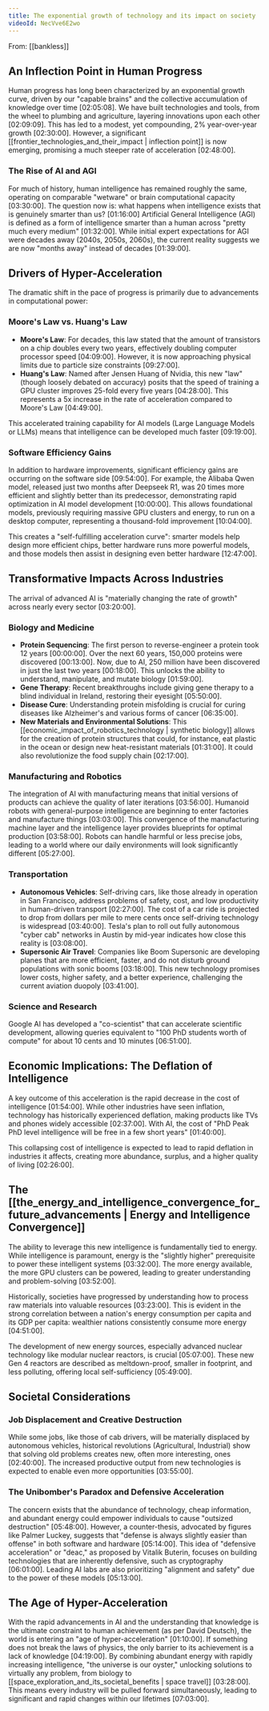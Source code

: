 ```yaml
---
title: The exponential growth of technology and its impact on society
videoId: NecVve6E2wo
---
```


From: [[bankless]] <br/> 

## An Inflection Point in Human Progress

Human progress has long been characterized by an exponential growth curve, driven by our "capable brains" and the collective accumulation of knowledge over time <a class="yt-timestamp" data-t="02:05:08">[02:05:08]</a>. We have built technologies and tools, from the wheel to plumbing and agriculture, layering innovations upon each other <a class="yt-timestamp" data-t="02:09:09">[02:09:09]</a>. This has led to a modest, yet compounding, 2% year-over-year growth <a class="yt-timestamp" data-t="02:30:00">[02:30:00]</a>. However, a significant [[frontier_technologies_and_their_impact | inflection point]] is now emerging, promising a much steeper rate of acceleration <a class="yt-timestamp" data-t="02:48:00">[02:48:00]</a>.

### The Rise of AI and AGI

For much of history, human intelligence has remained roughly the same, operating on comparable "wetware" or brain computational capacity <a class="yt-timestamp" data-t="03:30:00">[03:30:00]</a>. The question now is: what happens when intelligence exists that is genuinely smarter than us? <a class="yt-timestamp" data-t="01:16:00">[01:16:00]</a> Artificial General Intelligence (AGI) is defined as a form of intelligence smarter than a human across "pretty much every medium" <a class="yt-timestamp" data-t="01:32:00">[01:32:00]</a>. While initial expert expectations for AGI were decades away (2040s, 2050s, 2060s), the current reality suggests we are now "months away" instead of decades <a class="yt-timestamp" data-t="01:39:00">[01:39:00]</a>.

## Drivers of Hyper-Acceleration

The dramatic shift in the pace of progress is primarily due to advancements in computational power:

### Moore's Law vs. Huang's Law
*   **Moore's Law**: For decades, this law stated that the amount of transistors on a chip doubles every two years, effectively doubling computer processor speed <a class="yt-timestamp" data-t="04:09:00">[04:09:00]</a>. However, it is now approaching physical limits due to particle size constraints <a class="yt-timestamp" data-t="09:27:00">[09:27:00]</a>.
*   **Huang's Law**: Named after Jensen Huang of Nvidia, this new "law" (though loosely debated on accuracy) posits that the speed of training a GPU cluster improves 25-fold every five years <a class="yt-timestamp" data-t="04:28:00">[04:28:00]</a>. This represents a 5x increase in the rate of acceleration compared to Moore's Law <a class="yt-timestamp" data-t="04:49:00">[04:49:00]</a>.

This accelerated training capability for AI models (Large Language Models or LLMs) means that intelligence can be developed much faster <a class="yt-timestamp" data-t="09:19:00">[09:19:00]</a>.

### Software Efficiency Gains
In addition to hardware improvements, significant efficiency gains are occurring on the software side <a class="yt-timestamp" data-t="09:54:00">[09:54:00]</a>. For example, the Alibaba Qwen model, released just two months after Deepseek R1, was 20 times more efficient and slightly better than its predecessor, demonstrating rapid optimization in AI model development <a class="yt-timestamp" data-t="10:00:00">[10:00:00]</a>. This allows foundational models, previously requiring massive GPU clusters and energy, to run on a desktop computer, representing a thousand-fold improvement <a class="yt-timestamp" data-t="10:04:00">[10:04:00]</a>.

This creates a "self-fulfilling acceleration curve": smarter models help design more efficient chips, better hardware runs more powerful models, and those models then assist in designing even better hardware <a class="yt-timestamp" data-t="12:47:00">[12:47:00]</a>.

## Transformative Impacts Across Industries

The arrival of advanced AI is "materially changing the rate of growth" across nearly every sector <a class="yt-timestamp" data-t="03:20:00">[03:20:00]</a>.

### Biology and Medicine
*   **Protein Sequencing**: The first person to reverse-engineer a protein took 12 years <a class="yt-timestamp" data-t="00:00:00">[00:00:00]</a>. Over the next 60 years, 150,000 proteins were discovered <a class="yt-timestamp" data-t="00:13:00">[00:13:00]</a>. Now, due to AI, 250 million have been discovered in just the last two years <a class="yt-timestamp" data-t="00:18:00">[00:18:00]</a>. This unlocks the ability to understand, manipulate, and mutate biology <a class="yt-timestamp" data-t="01:59:00">[01:59:00]</a>.
*   **Gene Therapy**: Recent breakthroughs include giving gene therapy to a blind individual in Ireland, restoring their eyesight <a class="yt-timestamp" data-t="05:50:00">[05:50:00]</a>.
*   **Disease Cure**: Understanding protein misfolding is crucial for curing diseases like Alzheimer's and various forms of cancer <a class="yt-timestamp" data-t="06:35:00">[06:35:00]</a>.
*   **New Materials and Environmental Solutions**: This [[economic_impact_of_robotics_technology | synthetic biology]] allows for the creation of protein structures that could, for instance, eat plastic in the ocean or design new heat-resistant materials <a class="yt-timestamp" data-t="01:31:00">[01:31:00]</a>. It could also revolutionize the food supply chain <a class="yt-timestamp" data-t="02:17:00">[02:17:00]</a>.

### Manufacturing and Robotics
The integration of AI with manufacturing means that initial versions of products can achieve the quality of later iterations <a class="yt-timestamp" data-t="03:56:00">[03:56:00]</a>. Humanoid robots with general-purpose intelligence are beginning to enter factories and manufacture things <a class="yt-timestamp" data-t="03:03:00">[03:03:00]</a>. This convergence of the manufacturing machine layer and the intelligence layer provides blueprints for optimal production <a class="yt-timestamp" data-t="03:58:00">[03:58:00]</a>. Robots can handle harmful or less precise jobs, leading to a world where our daily environments will look significantly different <a class="yt-timestamp" data-t="05:27:00">[05:27:00]</a>.

### Transportation
*   **Autonomous Vehicles**: Self-driving cars, like those already in operation in San Francisco, address problems of safety, cost, and low productivity in human-driven transport <a class="yt-timestamp" data-t="02:27:00">[02:27:00]</a>. The cost of a car ride is projected to drop from dollars per mile to mere cents once self-driving technology is widespread <a class="yt-timestamp" data-t="03:40:00">[03:40:00]</a>. Tesla's plan to roll out fully autonomous "cyber cab" networks in Austin by mid-year indicates how close this reality is <a class="yt-timestamp" data-t="03:08:00">[03:08:00]</a>.
*   **Supersonic Air Travel**: Companies like Boom Supersonic are developing planes that are more efficient, faster, and do not disturb ground populations with sonic booms <a class="yt-timestamp" data-t="03:18:00">[03:18:00]</a>. This new technology promises lower costs, higher safety, and a better experience, challenging the current aviation duopoly <a class="yt-timestamp" data-t="03:41:00">[03:41:00]</a>.

### Science and Research
Google AI has developed a "co-scientist" that can accelerate scientific development, allowing queries equivalent to "100 PhD students worth of compute" for about 10 cents and 10 minutes <a class="yt-timestamp" data-t="06:51:00">[06:51:00]</a>.

## Economic Implications: The Deflation of Intelligence

A key outcome of this acceleration is the rapid decrease in the cost of intelligence <a class="yt-timestamp" data-t="01:54:00">[01:54:00]</a>. While other industries have seen inflation, technology has historically experienced deflation, making products like TVs and phones widely accessible <a class="yt-timestamp" data-t="02:37:00">[02:37:00]</a>. With AI, the cost of "PhD Peak PhD level intelligence will be free in a few short years" <a class="yt-timestamp" data-t="01:40:00">[01:40:00]</a>.

This collapsing cost of intelligence is expected to lead to rapid deflation in industries it affects, creating more abundance, surplus, and a higher quality of living <a class="yt-timestamp" data-t="02:26:00">[02:26:00]</a>.

## The [[the_energy_and_intelligence_convergence_for_future_advancements | Energy and Intelligence Convergence]]

The ability to leverage this new intelligence is fundamentally tied to energy. While intelligence is paramount, energy is the "slightly higher" prerequisite to power these intelligent systems <a class="yt-timestamp" data-t="03:32:00">[03:32:00]</a>. The more energy available, the more GPU clusters can be powered, leading to greater understanding and problem-solving <a class="yt-timestamp" data-t="03:52:00">[03:52:00]</a>.

Historically, societies have progressed by understanding how to process raw materials into valuable resources <a class="yt-timestamp" data-t="03:23:00">[03:23:00]</a>. This is evident in the strong correlation between a nation's energy consumption per capita and its GDP per capita: wealthier nations consistently consume more energy <a class="yt-timestamp" data-t="04:51:00">[04:51:00]</a>.

The development of new energy sources, especially advanced nuclear technology like modular nuclear reactors, is crucial <a class="yt-timestamp" data-t="05:07:00">[05:07:00]</a>. These new Gen 4 reactors are described as meltdown-proof, smaller in footprint, and less polluting, offering local self-sufficiency <a class="yt-timestamp" data-t="05:49:00">[05:49:00]</a>.

## Societal Considerations

### Job Displacement and Creative Destruction
While some jobs, like those of cab drivers, will be materially displaced by autonomous vehicles, historical revolutions (Agricultural, Industrial) show that solving old problems creates new, often more interesting, ones <a class="yt-timestamp" data-t="02:40:00">[02:40:00]</a>. The increased productive output from new technologies is expected to enable even more opportunities <a class="yt-timestamp" data-t="03:55:00">[03:55:00]</a>.

### The Unibomber's Paradox and Defensive Acceleration
The concern exists that the abundance of technology, cheap information, and abundant energy could empower individuals to cause "outsized destruction" <a class="yt-timestamp" data-t="05:48:00">[05:48:00]</a>. However, a counter-thesis, advocated by figures like Palmer Luckey, suggests that "defense is always slightly easier than offense" in both software and hardware <a class="yt-timestamp" data-t="05:14:00">[05:14:00]</a>. This idea of "defensive acceleration" or "deac," as proposed by Vitalik Buterin, focuses on building technologies that are inherently defensive, such as cryptography <a class="yt-timestamp" data-t="06:01:00">[06:01:00]</a>. Leading AI labs are also prioritizing "alignment and safety" due to the power of these models <a class="yt-timestamp" data-t="05:13:00">[05:13:00]</a>.

## The Age of Hyper-Acceleration
With the rapid advancements in AI and the understanding that knowledge is the ultimate constraint to human achievement (as per David Deutsch), the world is entering an "age of hyper-acceleration" <a class="yt-timestamp" data-t="01:10:00">[01:10:00]</a>. If something does not break the laws of physics, the only barrier to its achievement is a lack of knowledge <a class="yt-timestamp" data-t="04:19:00">[04:19:00]</a>. By combining abundant energy with rapidly increasing intelligence, "the universe is our oyster," unlocking solutions to virtually any problem, from biology to [[space_exploration_and_its_societal_benefits | space travel]] <a class="yt-timestamp" data-t="03:28:00">[03:28:00]</a>. This means every industry will be pulled forward simultaneously, leading to significant and rapid changes within our lifetimes <a class="yt-timestamp" data-t="07:03:00">[07:03:00]</a>.